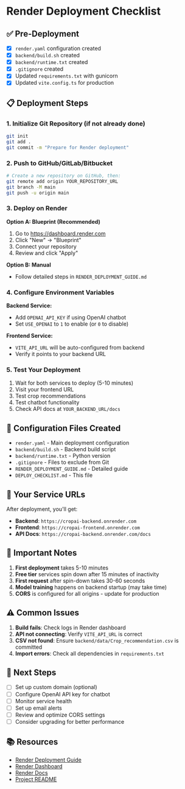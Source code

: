 # Render Deployment Checklist

## ✅ Pre-Deployment

- [x] `render.yaml` configuration created
- [x] `backend/build.sh` created
- [x] `backend/runtime.txt` created
- [x] `.gitignore` created
- [x] Updated `requirements.txt` with gunicorn
- [x] Updated `vite.config.ts` for production

## 📋 Deployment Steps

### 1. Initialize Git Repository (if not already done)
```bash
git init
git add .
git commit -m "Prepare for Render deployment"
```

### 2. Push to GitHub/GitLab/Bitbucket
```bash
# Create a new repository on GitHub, then:
git remote add origin YOUR_REPOSITORY_URL
git branch -M main
git push -u origin main
```

### 3. Deploy on Render

**Option A: Blueprint (Recommended)**
1. Go to https://dashboard.render.com
2. Click "New" → "Blueprint"
3. Connect your repository
4. Review and click "Apply"

**Option B: Manual**
- Follow detailed steps in `RENDER_DEPLOYMENT_GUIDE.md`

### 4. Configure Environment Variables

**Backend Service:**
- Add `OPENAI_API_KEY` if using OpenAI chatbot
- Set `USE_OPENAI` to `1` to enable (or `0` to disable)

**Frontend Service:**
- `VITE_API_URL` will be auto-configured from backend
- Verify it points to your backend URL

### 5. Test Your Deployment
1. Wait for both services to deploy (5-10 minutes)
2. Visit your frontend URL
3. Test crop recommendations
4. Test chatbot functionality
5. Check API docs at `YOUR_BACKEND_URL/docs`

## 🔧 Configuration Files Created

- `render.yaml` - Main deployment configuration
- `backend/build.sh` - Backend build script
- `backend/runtime.txt` - Python version
- `.gitignore` - Files to exclude from Git
- `RENDER_DEPLOYMENT_GUIDE.md` - Detailed guide
- `DEPLOY_CHECKLIST.md` - This file

## 🚀 Your Service URLs

After deployment, you'll get:
- **Backend**: `https://cropai-backend.onrender.com`
- **Frontend**: `https://cropai-frontend.onrender.com`
- **API Docs**: `https://cropai-backend.onrender.com/docs`

## 📝 Important Notes

1. **First deployment** takes 5-10 minutes
2. **Free tier** services spin down after 15 minutes of inactivity
3. **First request** after spin-down takes 30-60 seconds
4. **Model training** happens on backend startup (may take time)
5. **CORS** is configured for all origins - update for production

## ⚠️ Common Issues

1. **Build fails**: Check logs in Render dashboard
2. **API not connecting**: Verify `VITE_API_URL` is correct
3. **CSV not found**: Ensure `backend/data/Crop_recommendation.csv` is committed
4. **Import errors**: Check all dependencies in `requirements.txt`

## 🎯 Next Steps

- [ ] Set up custom domain (optional)
- [ ] Configure OpenAI API key for chatbot
- [ ] Monitor service health
- [ ] Set up email alerts
- [ ] Review and optimize CORS settings
- [ ] Consider upgrading for better performance

## 📚 Resources

- [Render Deployment Guide](./RENDER_DEPLOYMENT_GUIDE.md)
- [Render Dashboard](https://dashboard.render.com)
- [Render Docs](https://render.com/docs)
- [Project README](./README.md)
